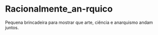 # Racionalmente_an-rquico
Pequena brincadeira para mostrar que arte, ciência e anarquismo andam juntos.
